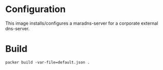 # Configuration

This image installs/configures a maradns-server for a corporate external dns-server.


# Build

```
packer build -var-file=default.json .
```
